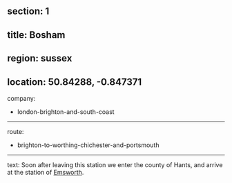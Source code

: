 section: 1
----
title: Bosham
----
region: sussex
----
location: 50.84288, -0.847371
----
company:
- london-brighton-and-south-coast
----
route:
- brighton-to-worthing-chichester-and-portsmouth
----
text: Soon after leaving this station we enter the county of Hants, and arrive at the station of [Emsworth](/stations/emsworth).
